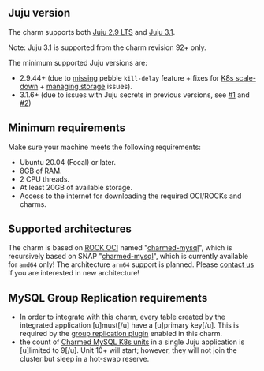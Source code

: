 ## Juju version

The charm supports both [Juju 2.9 LTS](https://github.com/juju/juju/releases) and [Juju 3.1](https://github.com/juju/juju/releases).

Note: Juju 3.1 is supported from the charm revision 92+ only.

The minimum supported Juju versions are:

* 2.9.44+ (due to [missing](https://warthogs.atlassian.net/browse/DPE-2396) pebble `kill-delay` feature + fixes for [K8s scale-down](https://bugs.launchpad.net/juju/+bug/1977582) + [managing storage](https://bugs.launchpad.net/juju/+bug/1971937) issues).
* 3.1.6+ (due to issues with Juju secrets in previous versions, see [#1](https://bugs.launchpad.net/juju/+bug/2029285) and [#2](https://bugs.launchpad.net/juju/+bug/2029282))

## Minimum requirements

Make sure your machine meets the following requirements:
- Ubuntu 20.04 (Focal) or later.
- 8GB of RAM.
- 2 CPU threads.
- At least 20GB of available storage.
- Access to the internet for downloading the required OCI/ROCKs and charms.

## Supported architectures

The charm is based on [ROCK OCI](https://github.com/canonical/charmed-mysql-rock) named "[charmed-mysql](https://github.com/canonical/charmed-mysql-rock/pkgs/container/charmed-mysql)", which is recursively based on SNAP "[charmed-mysql](https://snapcraft.io/charmed-mysql)", which is currently available for `amd64` only! The architecture `arm64` support is planned. Please [contact us](https://chat.charmhub.io/charmhub/channels/data-platform) if you are interested in new architecture!

<a name="mysql-gr-limits"></a>
## MySQL Group Replication requirements
* In order to integrate with this charm, every table created by the integrated application [u]must[/u] have a [u]primary key[/u]. This is required by the [group replication plugin](https://dev.mysql.com/doc/refman/8.0/en/group-replication-requirements.html) enabled in this charm.
* the count of [Charmed MySQL K8s units](https://dev.mysql.com/doc/refman/8.0/en/group-replication-limitations.html) in a single Juju application is [u]limited to 9[/u]. Unit 10+ will start; however, they will not join the cluster but sleep in a hot-swap reserve.